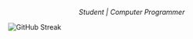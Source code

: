 _<p align="center">Student | Computer Programmer</p>_

![GitHub Streak](https://github-readme-streak-stats.herokuapp.com/?user=kentlouisetonino&theme=android-dark&card_width=921)
